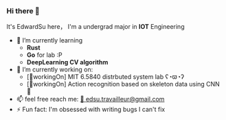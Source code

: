 ### Hi there 👋

It's EdwardSu here， I'm a undergrad major in **IOT** Engineering

<!-- [![Typing SVG](https://readme-typing-svg.herokuapp.com?font=Roboto+Mono&duration=3000&pause=1000&color=000000&width=435&lines=Carry+out+some+interesting+project;+whether+useless+or+not)](https://git.io/typing-svg) -->

<!-- <div align="center">
    <img src="https://readme-typing-svg.herokuapp.com?font=Roboto+Mono&weight=500&pause=1000&color=000000&width=435&height=35&lines=Carry+out+some+interesting+project;Wether+it's+useless+or+not" alt="Typing SVG" />
</div> -->

- 🌱 I’m currently learning
    - **Rust** 
    - **Go** for lab :P
    - **DeepLearning CV algorithm** 
- 🔭 I’m currently working on:
    - [👷workingOn] MIT 6.5840 distrbuted system lab ʕ◔ϖ◔ʔ
    - [👷workingOn] Action recognition based on skeleton data using CNN 🐍
- 📫 feel free reach me:  <a href="edsu.travailleur@gmail.com">📨 edsu.travailleur@gmail.com</a>
- ⚡ Fun fact:  I'm obsessed with writing bugs I can't fix

<!-- <div align="center">
    <img style="border-radius: 0.3125em;
        max-height:30%;
        max-width:30%;
        width:auto;
        height:auto;" 
    src="assets\ferris.gif">
    <br>
    <div style="color:orange;
    display: inline-block;
    font-weight:600;
    color: #164456;
    padding: 2px;">ferris</div>
</div> -->
